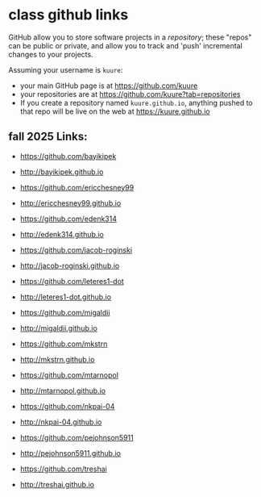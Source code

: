 # class github links


GitHub allow you to store software projects in a  _repository_; these
"repos" can be public or private, and allow you to track and 'push' incremental changes
to your projects.


Assuming your username is `kuure`:
- your main GitHub page is at <https://github.com/kuure>
- your repositories are at <https://github.com/kuure?tab=repositories>
- If you create a repository named `kuure.github.io`, anything pushed to that repo will be live on the web at <https://kuure.github.io>


## fall 2025 Links:

- https://github.com/bayikipek
- http://bayikipek.github.io


- https://github.com/ericchesney99
- http://ericchesney99.github.io
 
 
- https://github.com/edenk314
- http://edenk314.github.io
 
 
- https://github.com/jacob-roginski
- http://jacob-roginski.github.io
 
 
- https://github.com/leteres1-dot
- http://leteres1-dot.github.io
 
 
- https://github.com/migaldii
- http://migaldii.github.io
 
 
- https://github.com/mkstrn
- http://mkstrn.github.io
 
 
- https://github.com/mtarnopol
- http://mtarnopol.github.io
 
 
- https://github.com/nkpai-04
- http://nkpai-04.github.io
 
 
- https://github.com/pejohnson5911
- http://pejohnson5911.github.io
 
 
- https://github.com/treshai
- http://treshai.github.io
 
